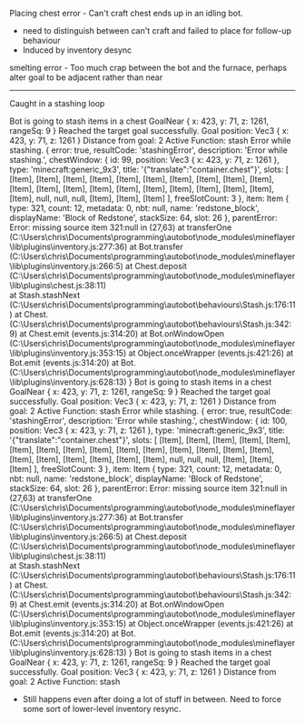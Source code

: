 Placing chest error - Can't craft chest ends up in an idling bot.
* need to distinguish between can't craft and failed to place for follow-up behaviour
* Induced by inventory desync

smelting error - Too much crap between the bot and the furnace, perhaps alter goal to be adjacent rather than near

-----

Caught in a stashing loop


Bot is going to stash items in a chest
GoalNear { x: 423, y: 71, z: 1261, rangeSq: 9 }
Reached the target goal successfully.
Goal position: Vec3 { x: 423, y: 71, z: 1261 }
Distance from goal: 2
Active Function: stash
Error while stashing.
{
  error: true,
  resultCode: 'stashingError',
  description: 'Error while stashing.',
  chestWindow: {
    id: 99,
    position: Vec3 { x: 423, y: 71, z: 1261 },
    type: 'minecraft:generic_9x3',
    title: '{"translate":"container.chest"}',
    slots: [
      [Item], [Item], [Item], [Item],
      [Item], [Item], [Item], [Item],
      [Item], [Item], [Item], [Item],
      [Item], [Item], [Item], [Item],
      [Item], [Item], [Item], [Item],
      [Item], null,   null,   null,
      [Item], [Item], [Item]
    ],
    freeSlotCount: 3
  },
  item: Item {
    type: 321,
    count: 12,
    metadata: 0,
    nbt: null,
    name: 'redstone_block',
    displayName: 'Block of Redstone',
    stackSize: 64,
    slot: 26
  },
  parentError: Error: missing source item 321:null in (27,63) 
      at transferOne (C:\Users\chris\Documents\programming\autobot\node_modules\mineflayer\lib\plugins\inventory.js:277:36) 
      at Bot.transfer (C:\Users\chris\Documents\programming\autobot\node_modules\mineflayer\lib\plugins\inventory.js:266:5) 
      at Chest.deposit (C:\Users\chris\Documents\programming\autobot\node_modules\mineflayer\lib\plugins\chest.js:38:11)    
      at Stash.stashNext (C:\Users\chris\Documents\programming\autobot\behaviours\Stash.js:176:11)
      at Chest.<anonymous> (C:\Users\chris\Documents\programming\autobot\behaviours\Stash.js:342:9)
      at Chest.emit (events.js:314:20)
      at Bot.onWindowOpen (C:\Users\chris\Documents\programming\autobot\node_modules\mineflayer\lib\plugins\inventory.js:353:15)
      at Object.onceWrapper (events.js:421:26)
      at Bot.emit (events.js:314:20)
      at Bot.<anonymous> (C:\Users\chris\Documents\programming\autobot\node_modules\mineflayer\lib\plugins\inventory.js:628:13)
}
Bot is going to stash items in a chest
GoalNear { x: 423, y: 71, z: 1261, rangeSq: 9 }
Reached the target goal successfully.
Goal position: Vec3 { x: 423, y: 71, z: 1261 }
Distance from goal: 2
Active Function: stash
Error while stashing.
{
  error: true,
  resultCode: 'stashingError',
  description: 'Error while stashing.',
  chestWindow: {
    id: 100,
    position: Vec3 { x: 423, y: 71, z: 1261 },
    type: 'minecraft:generic_9x3',
    title: '{"translate":"container.chest"}',
    slots: [
      [Item], [Item], [Item], [Item],
      [Item], [Item], [Item], [Item],
      [Item], [Item], [Item], [Item],
      [Item], [Item], [Item], [Item],
      [Item], [Item], [Item], [Item],
      [Item], null,   null,   null,
      [Item], [Item], [Item]
    ],
    freeSlotCount: 3
  },
  item: Item {
    type: 321,
    count: 12,
    metadata: 0,
    nbt: null,
    name: 'redstone_block',
    displayName: 'Block of Redstone',
    stackSize: 64,
    slot: 26
  },
  parentError: Error: missing source item 321:null in (27,63) 
      at transferOne (C:\Users\chris\Documents\programming\autobot\node_modules\mineflayer\lib\plugins\inventory.js:277:36) 
      at Bot.transfer (C:\Users\chris\Documents\programming\autobot\node_modules\mineflayer\lib\plugins\inventory.js:266:5) 
      at Chest.deposit (C:\Users\chris\Documents\programming\autobot\node_modules\mineflayer\lib\plugins\chest.js:38:11)    
      at Stash.stashNext (C:\Users\chris\Documents\programming\autobot\behaviours\Stash.js:176:11)
      at Chest.<anonymous> (C:\Users\chris\Documents\programming\autobot\behaviours\Stash.js:342:9)
      at Chest.emit (events.js:314:20)
      at Bot.onWindowOpen (C:\Users\chris\Documents\programming\autobot\node_modules\mineflayer\lib\plugins\inventory.js:353:15)
      at Object.onceWrapper (events.js:421:26)
      at Bot.emit (events.js:314:20)
      at Bot.<anonymous> (C:\Users\chris\Documents\programming\autobot\node_modules\mineflayer\lib\plugins\inventory.js:628:13)
}
Bot is going to stash items in a chest
GoalNear { x: 423, y: 71, z: 1261, rangeSq: 9 }
Reached the target goal successfully.
Goal position: Vec3 { x: 423, y: 71, z: 1261 }
Distance from goal: 2
Active Function: stash


- Still happens even after doing a lot of stuff in between. Need to force some sort of lower-level inventory resync.